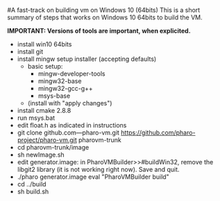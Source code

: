 #A fast-track on building vm on Windows 10 (64bits)
This is a short summary of steps that works on Windows 10 64bits to build the VM.

**IMPORTANT: Versions of tools are important, when explicited.**

- install win10 64bits
- install git
- install mingw setup installer (accepting defaults)
	- basic setup:
		- mingw-developer-tools
        - mingw32-base
        - mingw32-gcc-g++
        - msys-base
    - (install with "apply changes")
- install cmake 2.8.8
- run msys.bat
- edit float.h as indicated in instructions
- git clone github.com—pharo-vm.git https://github.com/pharo-project/pharo-vm.git pharovm-trunk
- cd pharovm-trunk/image
- sh newImage.sh
- edit generator.image: in PharoVMBuilder>>#buildWin32, remove the libgit2 library (it is not working right now). Save and quit.
- ./pharo generator.image eval "PharoVMBuilder build"
- cd ../build
- sh build.sh

